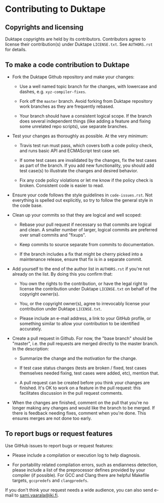 Contributing to Duktape
=======================

Copyrights and licensing
------------------------

Duktape copyrights are held by its contributors.  Contributors agree to
license their contribution(s) under Duktape `LICENSE.txt`.  See `AUTHORS.rst`
for details.

To make a code contribution to Duktape
--------------------------------------

* Fork the Duktape Github repository and make your changes:

  - Use a well named topic branch for the changes, with lowercase and dashes,
    e.g. `xyz-compiler-fixes`.

  - Fork off the `master` branch.  Avoid forking from Duktape repository work
    branches as they are frequently rebased.

  - Your branch should have a consistent logical scope.  If the branch does
    several independent things (like adding a feature and fixing some unrelated
    repo scripts), use separate branches.

* Test your changes as thoroughly as possible.  At the very minimum:

  - Travis test run must pass, which covers both a code policy check, and
    runs basic API and ECMAScript test case set.

  - If some test cases are invalidated by the changes, fix the test cases as
    part of the branch.  If you add new functionality, you should add test
    case(s) to illustrate the changes and desired behavior.

  - Fix any code policy violations or let me know if the policy check is
    broken.  Consistent code is easier to read.

* Ensure your code follows the style guidelines in `code-issues.rst`.
  Not everything is spelled out explicitly, so try to follow the general
  style in the code base.

* Clean up your commits so that they are logical and well scoped:

  - Rebase your pull request if necessary so that commits are logical and
    clean.  A smaller number of larger, logical commits are preferred over
    small commits and "fixups".

  - Keep commits to source separate from commits to documentation.

  - If the branch includes a fix that might be cherry picked into a
    maintenance release, ensure that fix is in a separate commit.

* Add yourself to the end of the author list in `AUTHORS.rst` if you're
  not already on the list.  By doing this you confirm that:

  - You own the rights to the contribution, or have the legal right to
    license the contribution under Duktape `LICENSE.txt` on behalf of
    the copyright owner(s).

  - You, or the copyright owner(s), agree to irrevocably license your
    contribution under Duktape `LICENSE.txt`.

  - Please include an e-mail address, a link to your GitHub profile, or
    something similar to allow your contribution to be identified accurately.

* Create a pull request in Github.  For now, the "base branch" should be
  "master", i.e. the pull requests are merged directly to the master branch.
  In the description:

  - Summarize the change and the motivation for the change.

  - If test case status changes (tests are broken / fixed, test cases
    themselves needed fixing, test cases were added, etc), mention that.

  - A pull request can be created before you think your changes are finished.
    It's OK to work on a feature in the pull request: this facilitates
    discussion in the pull request comments.

* When the changes are finished, comment on the pull that you're no longer
  making any changes and would like the branch to be merged.  If there is
  feedback needing fixes, comment when you're done.  This ensures merges
  are not done too early.

To report bugs or request features
----------------------------------

Use GitHub issues to report bugs or request features:

* Please include a compilation or execution log to help diagnosis.

* For portability related compilation errors, such as endianness detection,
  please include a list of the preprocessor defines provided by your compiler
  (if possible).  For GCC and Clang there are helpful Makefile targets,
  `gccpredefs` and `clangpredefs`.

If you don't think your request needs a wide audience, you can also
send e-mail to <sami.vaarala@iki.fi>.
